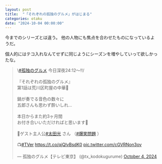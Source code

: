 ```yaml
---
layout: post
title:  "「それぞれの孤独のグルメ」がはじまる"
categories: otaku
date: "2024-10-04 00:00:00"
---
```


今までのシリーズとは違う。
他の人物にも焦点を合わせたものになっているようだ。

個人的にはテコ入れなんてせずに同じようにシーズンを増やしていって欲しかったな。

<blockquote class="twitter-tweet tw-align-center"><p lang="ja" dir="ltr">\<a href="https://twitter.com/hashtag/%E5%AD%A4%E7%8B%AC%E3%81%AE%E3%82%B0%E3%83%AB%E3%83%A1?src=hash&amp;ref_src=twsrc%5Etfw">#孤独のグルメ</a> 今日深夜24:12〜‼️/<br><br>『それぞれの孤独のグルメ』<br>第1話は荒川区町屋の中華🍜<br><br>鍋が奏でる音色の数々に<br>五郎さんも思わず酔いしれ…<br><br>本日からまた約3ヶ月間<br>お付き合いいただければと思います🍚<br><br>🦐ゲスト主人公<a href="https://twitter.com/hashtag/%E5%A4%AA%E7%94%B0%E5%85%89?src=hash&amp;ref_src=twsrc%5Etfw">#太田光</a> さん （<a href="https://twitter.com/hashtag/%E7%88%86%E7%AC%91%E5%95%8F%E9%A1%8C?src=hash&amp;ref_src=twsrc%5Etfw">#爆笑問題</a> ）<br><br>📺<a href="https://twitter.com/hashtag/TVer?src=hash&amp;ref_src=twsrc%5Etfw">#TVer</a> <a href="https://t.co/qjQIvBsdK0">https://t.co/qjQIvBsdK0</a> <a href="https://t.co/cGVRNon3ov">pic.twitter.com/cGVRNon3ov</a></p>&mdash; 孤独のグルメ【テレビ東京】 (@tx_kodokugurume) <a href="https://twitter.com/tx_kodokugurume/status/1842165990450438531?ref_src=twsrc%5Etfw">October 4, 2024</a></blockquote> <script async src="https://platform.twitter.com/widgets.js" charset="utf-8"></script>
